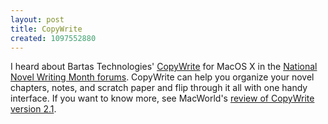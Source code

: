 ```yaml
---
layout: post
title: CopyWrite
created: 1097552880
---
```

 I heard about Bartas Technologies' [CopyWrite](http://www.bartastechnologies.com/products/copywrite/) for MacOS X in the [National Novel Writing Month forums](http://www.nanowrimo.org/modules/newbb/viewtopic.php?topic_id=462&forum=157&viewmode=flat&order=ASC&start=0). CopyWrite can help you organize your novel chapters, notes, and scratch paper and flip through it all with one handy interface.  If you want to know more, see MacWorld's [review of CopyWrite version 2.1](http://www.macworld.com/2004/09/reviews/copywrite21/index.php).
